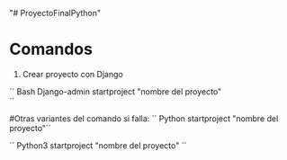 "# ProyectoFinalPython" 

# Comandos

1) Crear proyecto con Django

´´ Bash
 Django-admin startproject "nombre del proyecto"  
´´

#Otras variantes del comando si falla:
´´ Python startproject "nombre del proyecto"´´

´´ Python3 startproject "nombre del proyecto" ´´